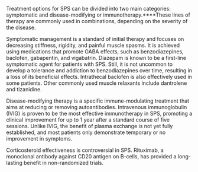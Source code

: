 Treatment options for SPS can be divided into two main categories: symptomatic and disease-modifying or immunotherapy.****These lines of therapy are commonly used in combinations, depending on the severity of the disease.

Symptomatic management is a standard of initial therapy and focuses on decreasing stiffness, rigidity, and painful muscle spasms. It is achieved using medications that promote GABA effects, such as benzodiazepines, baclofen, gabapentin, and vigabatrin. Diazepam is known to be a first-line symptomatic agent for patients with SPS. Still, it is not uncommon to develop a tolerance and addiction to benzodiazepines over time, resulting in a loss of its beneficial effects. Intrathecal baclofen is also effectively used in some patients. Other commonly used muscle relaxants include dantrolene and tizanidine.

Disease-modifying therapy is a specific immune-modulating treatment that aims at reducing or removing autoantibodies. Intravenous immunoglobulin (IVIG) is proven to be the most effective immunotherapy in SPS, promoting a clinical improvement for up to 1 year after a standard course of five sessions. Unlike IVIG, the benefit of plasma exchange is not yet fully established, and most patients only demonstrate temporary or no improvement in symptoms.

Corticosteroid effectiveness is controversial in SPS. Rituximab, a monoclonal antibody against CD20 antigen on B-cells, has provided a long-lasting benefit in non-randomized trials.